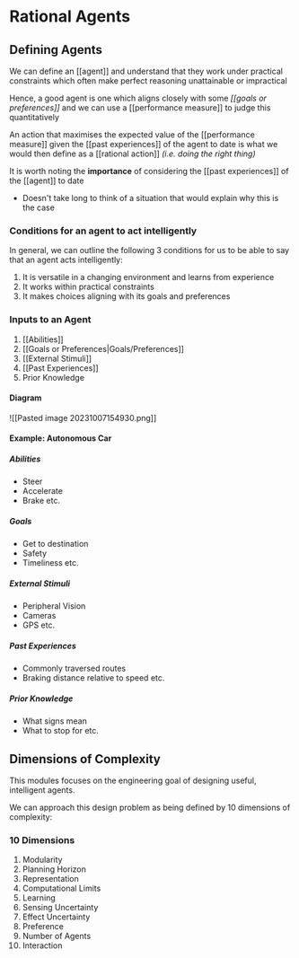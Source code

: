 # Rational Agents
## Defining Agents
We can define an [[agent]] and understand that they work under practical constraints which often make perfect reasoning unattainable or impractical

Hence, a good agent is one which aligns closely with some *[[goals or preferences]]* and we can use a [[performance measure]] to judge this quantitatively

An action that maximises the expected value of the [[performance measure]] given the [[past experiences]] of the agent to date is what we would then define as a [[rational action]] *(i.e. doing the right thing)*

It is worth noting the **importance** of considering the [[past experiences]] of the [[agent]] to date
- Doesn't take long to think of a situation that would explain why this is the case
### Conditions for an agent to act intelligently
In general, we can outline the following 3 conditions for us to be able to say that an agent acts intelligently:
1. It is versatile in a changing environment and learns from experience
2. It works within practical constraints
3. It makes choices aligning with its goals and preferences
### Inputs to an Agent
1. [[Abilities]]
2. [[Goals or Preferences|Goals/Preferences]]
3. [[External Stimuli]] 
4. [[Past Experiences]]
5. Prior Knowledge
#### Diagram
![[Pasted image 20231007154930.png]]
#### Example: Autonomous Car
##### Abilities
- Steer
- Accelerate
- Brake
etc.
##### Goals
- Get to destination
- Safety
- Timeliness
etc.
##### External Stimuli
- Peripheral Vision
- Cameras
- GPS
etc.
##### Past Experiences
- Commonly traversed routes
- Braking distance relative to speed
etc.
##### Prior Knowledge
- What signs mean
- What to stop for
etc.




## Dimensions of Complexity
This modules focuses on the engineering goal of designing useful, intelligent agents.

We can approach this design problem as being defined by 10 dimensions of complexity:
### 10 Dimensions
1. Modularity
2. Planning Horizon
3. Representation
4. Computational Limits
5. Learning
6. Sensing Uncertainty
7. Effect Uncertainty
8. Preference
9. Number of Agents
10. Interaction
